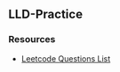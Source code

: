 ## LLD-Practice

### Resources 
- [Leetcode Questions List](https://leetcode.com/list?selectedList=9f93ry1v)
